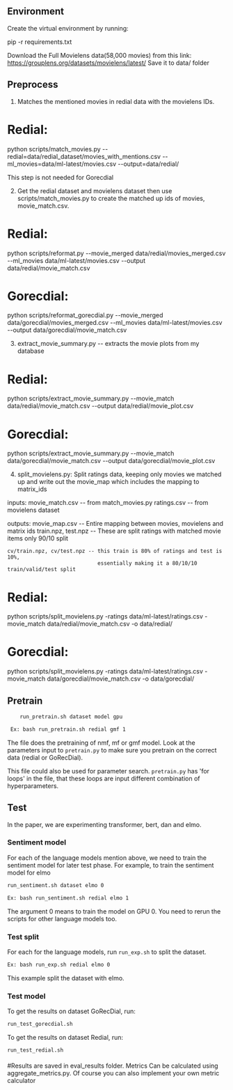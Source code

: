 ## Environment

Create the virtual environment by running:

pip -r requirements.txt

Download the Full Movielens data(58,000 movies) from this link: https://grouplens.org/datasets/movielens/latest/
Save it to data/ folder

## Preprocess
1) Matches the mentioned movies in redial data with the movielens IDs.

# Redial:
python scripts/match_movies.py --redial=data/redial_dataset/movies_with_mentions.csv --ml_movies=data/ml-latest/movies.csv --output=data/redial/

This step is not needed for Gorecdial

2) Get the redial dataset and movielens dataset then use scripts/match_movies.py to create the matched up ids of movies, movie_match.csv.

# Redial:
python scripts/reformat.py --movie_merged data/redial/movies_merged.csv --ml_movies data/ml-latest/movies.csv --output data/redial/movie_match.csv

# Gorecdial:
python scripts/reformat_gorecdial.py --movie_merged data/gorecdial/movies_merged.csv --ml_movies data/ml-latest/movies.csv --output data/gorecdial/movie_match.csv

3) extract_movie_summary.py -- extracts the movie plots from my database

# Redial:
python scripts/extract_movie_summary.py --movie_match data/redial/movie_match.csv --output data/redial/movie_plot.csv

# Gorecdial:
python scripts/extract_movie_summary.py --movie_match data/gorecdial/movie_match.csv --output data/gorecdial/movie_plot.csv

4) split_movielens.py:  Split ratings data, keeping only movies we matched up and write out the
movie_map which includes the mapping to matrix_ids

inputs: movie_match.csv -- from match_movies.py
        ratings.csv -- from movielens dataset

outputs: movie_map.csv -- Entire mapping between movies, movielens and matrix ids
    train.npz, test.npz -- These are split ratings with matched movie items only 90/10 split

    cv/train.npz, cv/test.npz -- this train is 80% of ratings and test is 10%,
                                 essentially making it a 80/10/10 train/valid/test split


# Redial:
python scripts/split_movielens.py -ratings data/ml-latest/ratings.csv -movie_match data/redial/movie_match.csv -o data/redial/

# Gorecdial:
python scripts/split_movielens.py -ratings data/ml-latest/ratings.csv -movie_match data/gorecdial/movie_match.csv -o data/gorecdial/

## Pretrain
```bash
    run_pretrain.sh dataset model gpu

 Ex: bash run_pretrain.sh redial gmf 1
```
The file does the pretraining of nmf, mf or gmf model. 
Look at the parameters input to ```pretrain.py``` to make sure you pretrain on the correct data (redial or GoRecDial).

This file could also be used for parameter search. ```pretrain.py``` has 'for loops' in the file, that these loops are input
different combination of hyperparameters.

## Test
In the paper, we are experimenting transformer, bert, dan and elmo.
### Sentiment model
For each of the language models mention above, we need to train the sentiment model for later test phase.
For example, to train the sentiment model for elmo
```bash
run_sentiment.sh dataset elmo 0

Ex: bash run_sentiment.sh redial elmo 1
```
The argument 0 means to train the model on GPU 0. You need to rerun the scripts for other language models too.

### Test split
For each for the language models, run ```run_exp.sh``` to split the dataset.
```bash run_exp.sh dataset encoder gpu
Ex: bash run_exp.sh redial elmo 0
```
This example split the dataset with elmo.

### Test model
To get the results on dataset GoRecDial, run:
```bash
run_test_gorecdial.sh
```

To get the results on dataset Redial, run:
```bash
run_test_redial.sh
```
####
#Results are saved in eval_results folder. Metrics Can be calculated using aggregate_metrics.py. Of course you can also implement your own metric calculator
